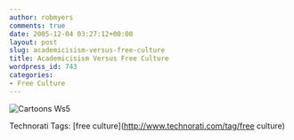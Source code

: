 ```yaml
---
author: robmyers
comments: true
date: 2005-12-04 03:27:12+00:00
layout: post
slug: academicisism-versus-free-culture
title: Academicisism Versus Free Culture
wordpress_id: 743
categories:
- Free Culture
---
```


  
![ Cartoons Ws5](/wp-content/_Cartoons_ws5.jpg)  


  


Technorati Tags: [free culture](http://www.technorati.com/tag/free culture)

  


